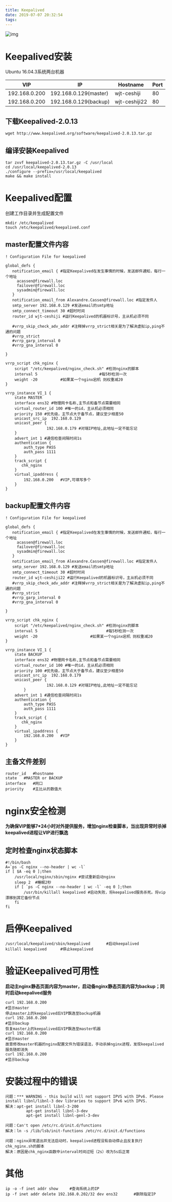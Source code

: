 ```yaml
---
title: Keepalived
date: 2019-07-07 20:32:54
tags:
---
```


![img](/pics/Keepalived_01.png)

<!-- more -->

# Keepalived安装

Ubuntu 16.04.3系统两台机器

| VIP           | IP                    | Hostname      | Port |
| ------------- | --------------------- | ------------- | ---- |
| 192.168.0.200 | 192.168.0.129(master) | wjt-ceshiji   | 80   |
| 192.168.0.200 | 192.168.0.129(backup) | wjt-ceshiji22 | 80   |



## 下载Keepalived-2.0.13

```
wget http://www.keepalived.org/software/keepalived-2.0.13.tar.gz
```



## 编译安装Keepalived

```
tar zxvf keepalived-2.0.13.tar.gz -C /usr/local
cd /usr/local/keepalived-2.0.13
./configure --prefix=/usr/local/keepalived
make && make install
```



# Keepalived配置

创建工作目录并生成配置文件

```
mkdir /etc/keepalived
touch /etc/keepalived/keepalived.conf
```

## master配置文件内容

```
! Configuration File for keepalived

global_defs {
   notification_email { #指定Keepalived在发生事情的时候，发送邮件通知，每行一个地址
     acassen@firewall.loc
     failover@firewall.loc
     sysadmin@firewall.loc
   }
   notification_email_from Alexandre.Cassen@firewall.loc #指定发件人
   smtp_server 192.168.0.129 #发送email的smtp地址
   smtp_connect_timeout 30 #超时时间
   router_id wjt-ceshiji #运行Keepalived的机器标识号，主从机必须不同

   #vrrp_skip_check_adv_addr #注释掉vrrp_strict相关是为了解决虚拟ip,ping不通的问题
   #vrrp_strict
   #vrrp_garp_interval 0
   #vrrp_gna_interval 0

}

vrrp_script chk_nginx {
    script "/etc/keepalived/nginx_check.sh" #检测nginx的脚本
    interval 5                           #每5秒检测一次
    weight -20			#如果某一个nginx宕机 则权重减20
}

vrrp_instance VI_1 {
    state MASTER
    interface ens32 #物理网卡名称,主节点和备节点需要相同
    virtual_router_id 100 #唯一的id，主从机必须相同
    priority 150 #优先级，主节点大于备节点，建议至少相差50
    unicast_src_ip  192.168.0.129
    unicast_peer {
                  192.168.0.179 #对端IP地址,此地址一定不能忘记
	}
    advert_int 1 #通信检查间隔时间1s
    authentication {
        auth_type PASS
        auth_pass 1111
    }
    track_script {
       chk_nginx
    }
    virtual_ipaddress {
        192.168.0.200	#VIP,可填写多个
    }
}
```



## backup配置文件内容

```
! Configuration File for keepalived

global_defs {
   notification_email { #指定Keepalived在发生事情的时候，发送邮件通知，每行一个地址
     acassen@firewall.loc
     failover@firewall.loc
     sysadmin@firewall.loc
   }
   notification_email_from Alexandre.Cassen@firewall.loc #指定发件人
   smtp_server 192.168.0.129 #发送email的smtp地址
   smtp_connect_timeout 30 #超时时间
   router_id wjt-ceshiji22 #运行Keepalived的机器标识号，主从机必须不同
   #vrrp_skip_check_adv_addr #注释掉vrrp_strict相关是为了解决虚拟ip,ping不通的问题
   #vrrp_strict
   #vrrp_garp_interval 0
   #vrrp_gna_interval 0

}

vrrp_script chk_nginx {
    script "/etc/keepalived/nginx_check.sh" #检测nginx的脚本
    interval 5                              #每5秒检测一次
    weight -20       				 #如果某一个nginx宕机 则权重减20
}

vrrp_instance VI_1 {
    state BACKUP
    interface ens32 #物理网卡名称,主节点和备节点需要相同
    virtual_router_id 100 #唯一的id，主从机必须相同
    priority 100 #优先级，主节点大于备节点，建议至少相差50
    unicast_src_ip  192.168.0.179
    unicast_peer {
                  192.168.0.129 #对端IP地址,此地址一定不能忘记
        }
    advert_int 1 #通信检查间隔时间1s
    authentication {
        auth_type PASS
        auth_pass 1111
    }
    track_script {
       chk_nginx
    }
    virtual_ipaddress {
        192.168.0.200	#VIP
    }
}
```



## 主备文件差别

```
router_id	#hostname	
state	#MASTER or BACKUP
interface	#网口
priority	#主比从的数值大
```



# nginx安全检测

**为确保VIP能够7*24小时对外提供服务，增加nginx检查脚本，当出现异常时杀掉keepalived进程让VIP进行飘逸**

## 定时检查nginx状态脚本

```
#!/bin/bash
A=`ps -C nginx --no-header | wc -l`
if [ $A -eq 0 ];then
    /usr/local/nginx/sbin/nginx #尝试重新启动nginx
    sleep 2  #睡眠2秒
    if [ `ps -C nginx --no-header | wc -l` -eq 0 ];then
        /usr/bin/killall keepalived #启动失败，将keepalived服务杀死。将vip漂移到其它备份节点
    fi
fi
```



# 启停Keepalived

```
/usr/local/keepalived/sbin/keepalived		#启动keepalived
killall keepalived		#停止keepalived
```



# 验证Keepalived可用性

**启动主nginx静态页面内容为master，启动备nginx静态页面内容为backup；同时启动keepalived服务**

```
curl 192.168.0.200	
#显示master
停止master上的keepalived后VIP飘逸至backup机器
curl 192.168.0.200
#显示backup
恢复master上的keepalived后VIP飘逸至master机器
curl 192.168.0.200
#显示master
故意修改master机器的nginx配置文件为错误语法，手动杀掉nginx进程，发现keepalived服务随即消失
curl 192.168.0.200
#显示backup
```



# 安装过程中的错误

```
问题：*** WARNING - this build will not support IPVS with IPv6. Please install libnl/libnl-3 dev libraries to support IPv6 with IPVS.
解决：apt-get install libnl-3-200
		 apt-get install libnl-3-dev
		 apt-get install libnl-genl-3-dev

问题：Can't open /etc/rc.d/init.d/functions
解决：ln -s /lib/lsb/init-functions /etc/rc.d/init.d/functions

问题：nginx异常退出并无法启动时，keepalived进程没有自动停止且反复执行chk_nginx.sh的脚本
解决：原因是chk_nginx函数中interval时间过短（2s）改为5s后正常
```



# 其他

```
ip -o -f inet addr show		#查询系统上的IP
ip -f inet addr delete 192.168.0.202/32 dev ens32		#删除指定IP
```

